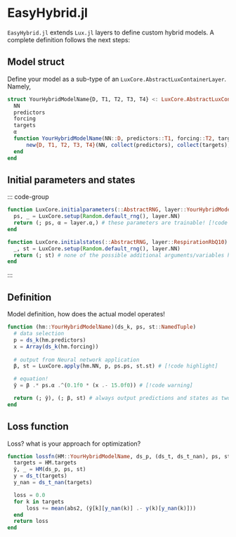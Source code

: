 # EasyHybrid.jl

`EasyHybrid.jl` extends `Lux.jl` layers to define custom hybrid models. A complete definition follows the next steps:

## Model struct
Define your model as a sub-type of an `LuxCore.AbstractLuxContainerLayer`. Namely,

```julia
struct YourHybridModelName{D, T1, T2, T3, T4} <: LuxCore.AbstractLuxContainerLayer{(:NN, :predictors, :forcing, :targets, :α)}
  NN
  predictors
  forcing
  targets
  α
  function YourHybridModelName(NN::D, predictors::T1, forcing::T2, targets::T3, α::T4) where {D, T1, T2, T3, T4}
      new{D, T1, T2, T3, T4}(NN, collect(predictors), collect(targets), collect(forcing), [α])
  end
end
```

## Initial parameters and states

::: code-group

```julia [initial parameters]
function LuxCore.initialparameters(::AbstractRNG, layer::YourHybridModelName)
  ps, _ = LuxCore.setup(Random.default_rng(), layer.NN)
  return (; ps, α = layer.α,) # these parameters are trainable! [!code warning]
end
```

```julia [initial states]
function LuxCore.initialstates(::AbstractRNG, layer::RespirationRbQ10)
  _, st = LuxCore.setup(Random.default_rng(), layer.NN)
  return (; st) # none of the possible additional arguments/variables here are trainable! [!code warning]
end
```

:::

## Definition
Model definition, how does the actual model operates!

```julia
function (hm::YourHybridModelName)(ds_k, ps, st::NamedTuple)
  # data selection
  p = ds_k(hm.predictors)
  x = Array(ds_k(hm.forcing))
  
  # output from Neural network application 
  β, st = LuxCore.apply(hm.NN, p, ps.ps, st.st) # [!code highlight]

  # equation!
  ŷ = β .* ps.α .^(0.1f0 * (x .- 15.0f0)) # [!code warning]

  return (; ŷ), (; β, st) # always output predictions and states as two tuples
end
```

## Loss function
Loss? what is your approach for optimization?

```julia
function lossfn(HM::YourHybridModelName, ds_p, (ds_t, ds_t_nan), ps, st)
  targets = HM.targets
  ŷ, _ = HM(ds_p, ps, st)
  y = ds_t(targets)
  y_nan = ds_t_nan(targets)

  loss = 0.0
  for k in targets
      loss += mean(abs2, (ŷ[k][y_nan(k)] .- y(k)[y_nan(k)]))
  end
  return loss
end
```
